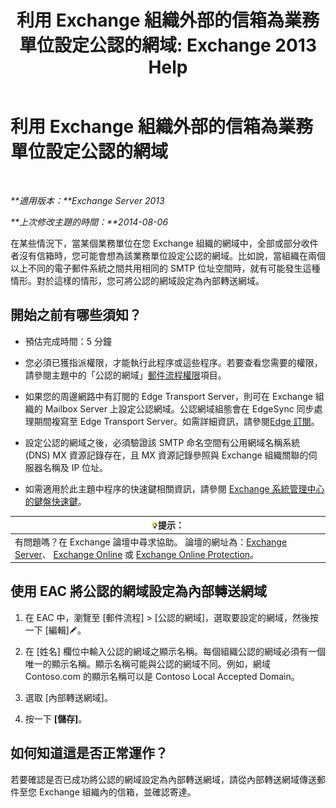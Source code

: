 ﻿---
title: '利用 Exchange 組織外部的信箱為業務單位設定公認的網域: Exchange 2013 Help'
TOCTitle: 利用 Exchange 組織外部的信箱為業務單位設定公認的網域
ms:assetid: ff46310b-5392-4eac-97bc-d39d397e1ce1
ms:mtpsurl: https://technet.microsoft.com/zh-tw/library/JJ657737(v=EXCHG.150)
ms:contentKeyID: 50474668
ms.date: 05/21/2018
mtps_version: v=EXCHG.150
ms.translationtype: MT
---

# 利用 Exchange 組織外部的信箱為業務單位設定公認的網域

 

_**適用版本：**Exchange Server 2013_

_**上次修改主題的時間：**2014-08-06_

在某些情況下，當某個業務單位在您 Exchange 組織的網域中，全部或部分收件者沒有信箱時，您可能會想為該業務單位設定公認的網域。比如說，當組織在兩個以上不同的電子郵件系統之間共用相同的 SMTP 位址空間時，就有可能發生這種情形。對於這樣的情形，您可將公認的網域設定為內部轉送網域。

## 開始之前有哪些須知？

  - 預估完成時間：5 分鐘

  - 您必須已獲指派權限，才能執行此程序或這些程序。若要查看您需要的權限，請參閱主題中的「公認的網域」[郵件流程權限](mail-flow-permissions-exchange-2013-help.md)項目。

  - 如果您的周邊網路中有訂閱的 Edge Transport Server，則可在 Exchange 組織的 Mailbox Server 上設定公認網域。公認網域組態會在 EdgeSync 同步處理期間複寫至 Edge Transport Server。如需詳細資訊，請參閱[Edge 訂閱](edge-subscriptions-exchange-2013-help.md)。

  - 設定公認的網域之後，必須驗證該 SMTP 命名空間有公用網域名稱系統 (DNS) MX 資源記錄存在，且 MX 資源記錄參照與 Exchange 組織關聯的伺服器名稱及 IP 位址。

  - 如需適用於此主題中程序的快速鍵相關資訊，請參閱 [Exchange 系統管理中心的鍵盤快速鍵](keyboard-shortcuts-in-the-exchange-admin-center-exchange-online-protection-help.md)。

<table>
<thead>
<tr class="header">
<th><img src="images/Bb124558.tip(EXCHG.150).gif" title="提示" alt="提示" />提示：</th>
</tr>
</thead>
<tbody>
<tr class="odd">
<td>有問題嗎？在 Exchange 論壇中尋求協助。 論壇的網址為：<a href="https://go.microsoft.com/fwlink/p/?linkid=60612">Exchange Server</a>、 <a href="https://go.microsoft.com/fwlink/p/?linkid=267542">Exchange Online</a> 或 <a href="https://go.microsoft.com/fwlink/p/?linkid=285351">Exchange Online Protection</a>。</td>
</tr>
</tbody>
</table>


## 使用 EAC 將公認的網域設定為內部轉送網域

1.  在 EAC 中，瀏覽至 \[郵件流程\] \> \[公認的網域\]，選取要設定的網域，然後按一下 \[編輯\]![編輯圖示](images/JJ218640.6f53ccb2-1f13-4c02-bea0-30690e6ea71d(EXCHG.150).gif "編輯圖示")。

2.  在 \[姓名\] 欄位中輸入公認的網域之顯示名稱。每個組織公認的網域必須有一個唯一的顯示名稱。顯示名稱可能與公認的網域不同。例如，網域 Contoso.com 的顯示名稱可以是 Contoso Local Accepted Domain。

3.  選取 \[內部轉送網域\]。

4.  按一下 **\[儲存\]**。

## 如何知道這是否正常運作？

若要確認是否已成功將公認的網域設定為內部轉送網域，請從內部轉送網域傳送郵件至您 Exchange 組織內的信箱，並確認寄達。

